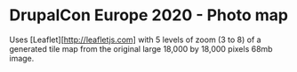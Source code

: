 # DrupalCon Europe 2020 - Photo map

Uses [Leaflet][http://leafletjs.com] with 5 levels of zoom (3 to 8) of a generated tile map from the original large 18,000 by 18,000 pixels 68mb image.

